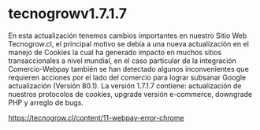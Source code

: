 # tecnogrowv1.7.1.7
En esta actualización tenemos cambios importantes en nuestro Sitio Web Tecnogrow.cl, el principal motivo se debía a una nueva actualización en el manejo de Cookies la cual ha generado impacto en muchos sitios transaccionales a nivel mundial, en el caso particular de la integración Comercio-Webpay también se han detectado algunos inconvenientes que requieren acciones por el lado del comercio para lograr subsanar Google actualización (Versión 80.1). La versión 1.7.1.7 contiene: actualización de nuestros protocolos de cookies, upgrade versión e-commerce, downgrade PHP y arreglo de bugs.

https://tecnogrow.cl/content/11-webpay-error-chrome
